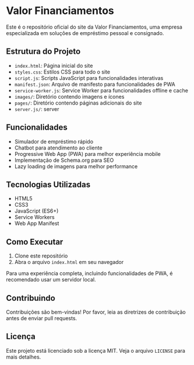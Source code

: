# Valor Financiamentos

Este é o repositório oficial do site da Valor Financiamentos, uma empresa especializada em soluções de empréstimo pessoal e consignado.

## Estrutura do Projeto

- `index.html`: Página inicial do site
- `styles.css`: Estilos CSS para todo o site
- `script.js`: Scripts JavaScript para funcionalidades interativas
- `manifest.json`: Arquivo de manifesto para funcionalidades de PWA
- `service-worker.js`: Service Worker para funcionalidades offline e cache
- `images/`: Diretório contendo imagens e ícones
- `pages/`: Diretório contendo páginas adicionais do site
- `server.js/`: server

## Funcionalidades

- Simulador de empréstimo rápido
- Chatbot para atendimento ao cliente
- Progressive Web App (PWA) para melhor experiência mobile
- Implementação de Schema.org para SEO
- Lazy loading de imagens para melhor performance

## Tecnologias Utilizadas

- HTML5
- CSS3
- JavaScript (ES6+)
- Service Workers
- Web App Manifest

## Como Executar

1. Clone este repositório
2. Abra o arquivo `index.html` em seu navegador

Para uma experiência completa, incluindo funcionalidades de PWA, é recomendado usar um servidor local.

## Contribuindo

Contribuições são bem-vindas! Por favor, leia as diretrizes de contribuição antes de enviar pull requests.

## Licença

Este projeto está licenciado sob a licença MIT. Veja o arquivo `LICENSE` para mais detalhes.
